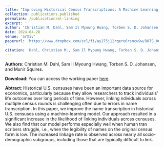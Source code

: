 ```yaml
---
title: "Improving Historical Census Transcriptions: A Machine Learning Approach"
collection: publications.published
permalink: /publication/ml-linking
excerpt: ''
author: 'Christian M. Dahl, Sam Il Myoung Hwang, Torben S. D. Johansen, and Munir Squires'
date: 2024-04-28
venue: 'arXiv'
paperurl: 'https://www.dropbox.com/scl/fi/ay275j12rqeru6rsncw9w/DHTS_06302024.pdf?rlkey=rhb0dg7sayoobcqxxm84cdcrb&e=1&st=i25zzn4s&dl=0
'
citation: 'Dahl, Christian M., Sam Il Myoung Hwang, Torben S. D. Johansen, Munir Squires (2024). “Improving Historical Census Transcriptions: A Machine Learning Approach”.'
---
```


**Authors**:
Christian M. Dahl, Sam Il Myoung Hwang, Torben S. D. Johansen, and Munir Squires.

**Download**:
You can access the working paper [here](https://www.dropbox.com/scl/fi/ay275j12rqeru6rsncw9w/DHTS_06302024.pdf?rlkey=rhb0dg7sayoobcqxxm84cdcrb&e=1&st=i25zzn4s&dl=0
).

**Abtract**:
Historical U.S. censuses have been an important data source for economics, particularly because they allow researchers to track individuals’ life outcomes over long periods of time. However, linking  ndividuals across multiple census rounds is challenging often due to errors in name transcription. In this paper, we improve the name transcription in historical U.S. censuses using a machine-learning model. Our approach resulted in a significant increase in the likelihood of linking individuals across censuses. We also find that our model performs especially well when human tran scribers struggle, i.e., when the legibility of names on the original census form is low. The increased linkage rate is observed across nearly all socio-demographic subgroups, including those that are typically difficult to link.
